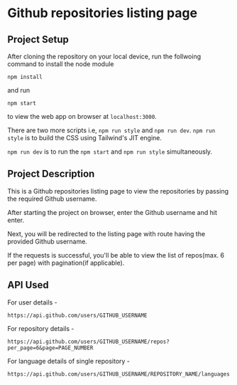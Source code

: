 # **Github repositories listing page**

## Project Setup

After cloning the repository on your local device, run the follwoing command to install the node module

```
npm install
```
and run 
```
npm start
```
to view the web app on browser at `localhost:3000`.

There are two more scripts i.e, `npm run style` and `npm run dev`.
`npm run style` is to build the CSS using Tailwind's JIT engine.

`npm run dev` is to run the `npm start` and `npm run style` 
simultaneously.

## Project Description

This is a Github repositories listing page to view the repositories by passing the required Github username.

After starting the project on browser, enter the Github username and hit enter.

Next, you will be redirected to the listing page with route having the provided Github username.

If the requests is successful, you'll be able to view the list of repos(max. 6 per page) with pagination(if applicable).

## API Used

For user details -

`https://api.github.com/users/GITHUB_USERNAME`

For repository details -

`https://api.github.com/users/GITHUB_USERNAME/repos?per_page=6&page=PAGE_NUMBER`

For language details of single repository -

`https://api.github.com/users/GITHUB_USERNAME/REPOSITORY_NAME/languages`
